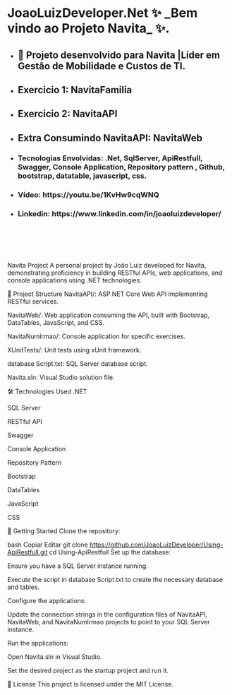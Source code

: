 <h1> JoaoLuizDeveloper.Net ✨ _Bem vindo ao Projeto Navita_ ✨. </h2>

+ <h2> 🤔 Projeto desenvolvido para Navita |Líder em Gestão de Mobilidade e Custos de TI.</h2>
+ <h2> Exercicio 1: NavitaFamilia  </h2>
+ <h2> Exercicio 2: NavitaAPI </h2>
+ <h2> Extra Consumindo NavitaAPI: NavitaWeb </h2>

+ <h3> Tecnologias Envolvidas: .Net, SqlServer, ApiRestfull, Swagger, Console Application, Repository pattern , Github, bootstrap, datatable, javascript, css.
+ <h3> Vídeo: https://youtu.be/1KvHw9cqWNQ </h3>
+ <h3> Linkedin: https://www.linkedin.com/in/joaoluizdeveloper/ </h3>



<br />
<br />
<br />
<br />

Navita Project
A personal project by João Luiz developed for Navita, demonstrating proficiency in building RESTful APIs, web applications, and console applications using .NET technologies.

📁 Project Structure
NavitaAPI/: ASP.NET Core Web API implementing RESTful services.

NavitaWeb/: Web application consuming the API, built with Bootstrap, DataTables, JavaScript, and CSS.

NavitaNumIrmao/: Console application for specific exercises.

XUnitTests/: Unit tests using xUnit framework.

database Script.txt: SQL Server database script.

Navita.sln: Visual Studio solution file.

🛠️ Technologies Used
.NET

SQL Server

RESTful API

Swagger

Console Application

Repository Pattern

Bootstrap

DataTables

JavaScript

CSS

🚀 Getting Started
Clone the repository:

bash
Copiar
Editar
git clone https://github.com/JoaoLuizDeveloper/Using-ApiRestfull.git
cd Using-ApiRestfull
Set up the database:

Ensure you have a SQL Server instance running.

Execute the script in database Script.txt to create the necessary database and tables.

Configure the applications:

Update the connection strings in the configuration files of NavitaAPI, NavitaWeb, and NavitaNumIrmao projects to point to your SQL Server instance.

Run the applications:

Open Navita.sln in Visual Studio.

Set the desired project as the startup project and run it.

📄 License
This project is licensed under the MIT License.
